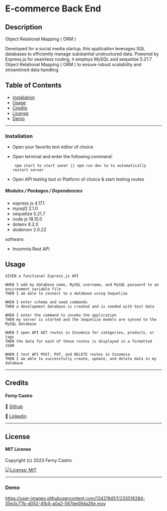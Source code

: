 # E-commerce Back End

## Description

Object Relational Mapping ( ORM )

Developed for a social media startup, this application leverages SQL databases to efficiently manage substantial unstructured data. Powered by Express.js for seamless routing, it employs MySQL and sequelize 5.21.7 Object Relational Mapping ( ORM ) to ensure robust scalability and streamlined data handling.


## Table of Contents

- [Installation](#installation)
- [Usage](#usage)
- [Credits](#credits)
- [License](#license)
- [Demo](#demo)

---

### Installation
- Open your favorite text editor of choice
- Open terminal and enter the following command:

   `` npm start to start sever || npm run dev to to automatically restart server``
   
- Open API testing tool or Platform of choice & start testing routes

##### **Modules / Packages / Dependencies**

- express js    4.17.1
- mysql2    2.1.0
- sequelize 5.21.7
- node js   18.15.0
- dotenv    8.2.0
- dodemon   2.0.22

software:
- Insomnia Rest API


## Usage

```
GIVEN a functional Express.js API

WHEN I add my database name, MySQL username, and MySQL password to an environment variable file
THEN I am able to connect to a database using Sequelize

WHEN I enter schema and seed commands
THEN a development database is created and is seeded with test data

WHEN I enter the command to invoke the application
THEN my server is started and the Sequelize models are synced to the MySQL database

WHEN I open API GET routes in Insomnia for categories, products, or tags
THEN the data for each of these routes is displayed in a formatted JSON

WHEN I test API POST, PUT, and DELETE routes in Insomnia
THEN I am able to successfully create, update, and delete data in my database
```

---

## Credits

#### Ferny Castro 

🔗 [Github](https://github.com/FernyCastro8)

🔗 [Linkedin](https://www.linkedin.com/in/ferny-castro/)


---

## License

#### MIT License

Copyright (c) 2023 Ferny Castro

[![License: MIT](https://img.shields.io/badge/License-MIT-yellow.svg)](https://opensource.org/licenses/MIT)

---

### Demo

https://user-images.githubusercontent.com/124219457/233516284-35e3c77b-d052-4fb4-a0a2-567de09da26e.mov